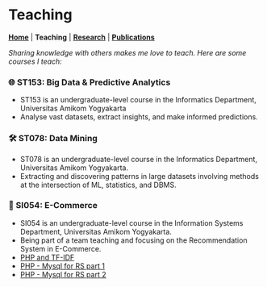 # Teaching
**[Home](/)** | **Teaching** | **[Research](/research)** | **[Publications](/publications)**

*Sharing knowledge with others makes me love to teach. Here are some courses I teach:*

### 🌐  ST153: Big Data & Predictive Analytics
- ST153 is an undergraduate-level course in the Informatics Department, Universitas Amikom Yogyakarta
- Analyse vast datasets, extract insights, and make informed predictions.

### 🛠️  ST078: Data Mining
- ST078 is an undergraduate-level course in the Informatics Department, Universitas Amikom Yogyakarta.
- Extracting and discovering patterns in large datasets involving methods at the intersection of ML, statistics, and DBMS.

### 🧺  SI054: E-Commerce
- SI054 is an undergraduate-level course in the Information Systems Department, Universitas Amikom Yogyakarta.
- Being part of a team teaching and focusing on the Recommendation System in E-Commerce.
- [PHP and TF-IDF](https://blog.ariflaksito.net/2022/07/menghitung-tf-idf-menggunakan-kode-php.html)
- [PHP - Mysql for RS part 1](https://blog.ariflaksito.net/2022/07/sistem-rekomendasi-content-based-php-mysql-part1.html)
- [PHP - Mysql for RS part 2](https://blog.ariflaksito.net/2022/07/sistem-rekomendasi-content-based.html)

